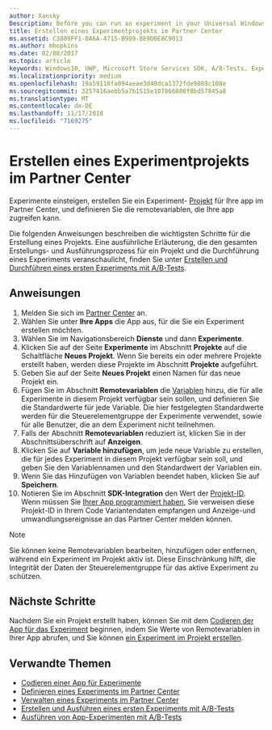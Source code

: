 ```yaml
---
author: Xansky
Description: Before you can run an experiment in your Universal Windows Platform (UWP) app with A/B testing, you must create a project and define your remote variables in Partner Center.
title: Erstellen eines Experimentprojekts im Partner Center
ms.assetid: C3809FF1-0A6A-4715-B989-BE9D0E8C9013
ms.author: mhopkins
ms.date: 02/08/2017
ms.topic: article
keywords: Windows10, UWP, Microsoft Store Services SDK, A/B-Tests, Experimente
ms.localizationpriority: medium
ms.openlocfilehash: 19a59110fa094aeae3d40dca1372fde9889c108e
ms.sourcegitcommit: 3257416aebb5a7b1515e107866806f8bd57845a8
ms.translationtype: MT
ms.contentlocale: de-DE
ms.lasthandoff: 11/17/2018
ms.locfileid: "7169275"
---
```

# <a name="create-an-experiment-project-in-partner-center"></a>Erstellen eines Experimentprojekts im Partner Center

Experimente einsteigen, erstellen Sie ein Experiment- [Projekt](run-app-experiments-with-a-b-testing.md#terms) für Ihre app im Partner Center, und definieren Sie die remotevariablen, die Ihre app zugreifen kann.

Die folgenden Anweisungen beschreiben die wichtigsten Schritte für die Erstellung eines Projekts. Eine ausführliche Erläuterung, die den gesamten Erstellungs- und Ausführungsprozess für ein Projekt und die Durchführung eines Experiments veranschaulicht, finden Sie unter [Erstellen und Durchführen eines ersten Experiments mit A/B-Tests](create-and-run-your-first-experiment-with-a-b-testing.md).

## <a name="instructions"></a>Anweisungen

1. Melden Sie sich im [Partner Center](https://partner.microsoft.com/dashboard) an.
2. Wählen Sie unter **Ihre Apps** die App aus, für die Sie ein Experiment erstellen möchten.
3. Wählen Sie im Navigationsbereich **Dienste** und dann **Experimente**.
4. Klicken Sie auf der Seite **Experimente** im Abschnitt **Projekte** auf die Schaltfläche **Neues Projekt**. Wenn Sie bereits ein oder mehrere Projekte erstellt haben, werden diese Projekte im Abschnitt **Projekte** aufgeführt.
5. Geben Sie auf der Seite **Neues Projekt** einen Namen für das neue Projekt ein.
6. Fügen Sie im Abschnitt **Remotevariablen** die [Variablen](run-app-experiments-with-a-b-testing.md#terms) hinzu, die für alle Experimente in diesem Projekt verfügbar sein sollen, und definieren Sie die Standardwerte für jede Variable. Die hier festgelegten Standardwerte werden für die Steuerelementgruppe der Experimente verwendet, sowie für alle Benutzer, die an dem Experiment nicht teilnehmen.
  1. Falls der Abschnitt **Remotevariablen** reduziert ist, klicken Sie in der Abschnittsüberschrift auf **Anzeigen**.
  2. Klicken Sie auf **Variable hinzufügen**, um jede neue Variable zu erstellen, die für jedes Experiment in diesem Projekt verfügbar sein soll, und geben Sie den Variablennamen und den Standardwert der Variablen ein.
  3. Wenn Sie das Hinzufügen von Variablen beendet haben, klicken Sie auf **Speichern**.
3. Notieren Sie im Abschnitt **SDK-Integration** den Wert der [Projekt-ID](run-app-experiments-with-a-b-testing.md#terms). Wenn müssen Sie [Ihrer App programmiert haben](code-your-experiment-in-your-app.md), Sie verweisen diese Projekt-ID in Ihrem Code Variantendaten empfangen und Anzeige-und umwandlungsereignisse an das Partner Center melden können.

> [!NOTE]
> Sie können keine Remotevariablen bearbeiten, hinzufügen oder entfernen, während ein Experiment im Projekt aktiv ist. Diese Einschränkung hilft, die Integrität der Daten der Steuerelementgruppe für das aktive Experiment zu schützen.


## <a name="next-steps"></a>Nächste Schritte

Nachdem Sie ein Projekt erstellt haben, können Sie mit dem [Codieren der App für das Experiment](code-your-experiment-in-your-app.md) beginnen, indem Sie Werte von Remotevariablen in Ihrer App abrufen, und Sie können [ein Experiment im Projekt erstellen](define-your-experiment-in-the-dev-center-dashboard.md).

## <a name="related-topics"></a>Verwandte Themen

* [Codieren einer App für Experimente](code-your-experiment-in-your-app.md)
* [Definieren eines Experiments im Partner Center](define-your-experiment-in-the-dev-center-dashboard.md)
* [Verwalten eines Experiments im Partner Center](manage-your-experiment.md)
* [Erstellen und Ausführen eines ersten Experiments mit A/B-Tests](create-and-run-your-first-experiment-with-a-b-testing.md)
* [Ausführen von App-Experimenten mit A/B-Tests](run-app-experiments-with-a-b-testing.md)
